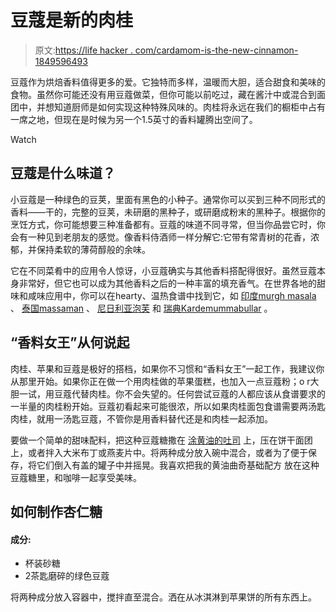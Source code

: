 # 豆蔻是新的肉桂

> 原文:[https://life hacker . com/cardamom-is-the-new-cinnamon-1849596493](https://lifehacker.com/cardamom-is-the-new-cinnamon-1849596493)

豆蔻作为烘焙香料值得更多的爱。它独特而多样，温暖而大胆，适合甜食和美味的食物。虽然你可能还没有用豆蔻做菜，但你可能以前吃过，藏在酱汁中或混合到面团中，并想知道厨师是如何实现这种特殊风味的。肉桂将永远在我们的橱柜中占有一席之地，但现在是时候为另一个1.5英寸的香料罐腾出空间了。

Watch

## 豆蔻是什么味道？

小豆蔻是一种绿色的豆荚，里面有黑色的小种子。通常你可以买到三种不同形式的香料——干的，完整的豆荚，未研磨的黑种子，或研磨成粉末的黑种子。根据你的烹饪方式，你可能想要三种准备都有。豆蔻的味道不同寻常，但当你品尝它时，你会有一种见到老朋友的感觉。像香料侍酒师一样分解它:它带有常青树的花香，浓郁，并保持柔软的薄荷醇般的余味。

它在不同菜肴中的应用令人惊讶，小豆蔻确实与其他香料搭配得很好。虽然豆蔻本身非常好，但它也可以成为其他香料之后的一种丰富的填充香气。在世界各地的甜味和咸味应用中，你可以在hearty、温热食谱中找到它，如 [印度murgh masala](https://www.archanaskitchen.com/murgh-masala-recipe-chicken-legs-in-a-spicy-sauce) 、 [泰国massaman](https://www.templeofthai.com/recipes/massaman_curry.php) 、 [尼日利亚泡芙](https://www.diasporaco.com/blogs/recipes/yewande-komolafes-cardamom-puff-puffs) 和 [瑞典Kardemummabullar](https://skandibaking.com/kardemummabullar-swedish-cardamom-buns/) 。

## “香料女王”从何说起

肉桂、苹果和豆蔻是极好的搭档，如果你不习惯和“香料女王”一起工作，我建议你从那里开始。如果你正在做一个用肉桂做的苹果蛋糕，也加入一点豆蔻粉；o r大胆一试，用豆蔻代替肉桂。你不会失望的。任何尝试豆蔻的人都应该从食谱要求的一半量的肉桂粉开始。豆蔻初看起来可能很浓，所以如果肉桂面包食谱需要两汤匙肉桂，就用一汤匙豆蔻，不管你是用香料替代还是和肉桂一起添加。

要做一个简单的甜味配料，把这种豆蔻糖撒在 [涂黄油的吐司](https://lifehacker.com/you-should-fry-your-cinnamon-toast-1849542344) 上，压在饼干面团上，或者拌入大米布丁或燕麦片中。将两种成分放入碗中混合，或者为了便于保存，将它们倒入有盖的罐子中并摇晃。我喜欢把我的黄油曲奇基础配方 放在这种豆蔻糖里，和咖啡一起享受美味。

## 如何制作杏仁糖

#### 成分:

*   杯装砂糖
*   2茶匙磨碎的绿色豆蔻

将两种成分放入容器中，搅拌直至混合。洒在从冰淇淋到苹果饼的所有东西上。